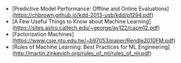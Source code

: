 - [Predictive Model Performance: Offline and Online Evaluations] (https://chbrown.github.io/kdd-2013-usb/kdd/p1294.pdf)
- [A Few Useful Things to Know about Machine Learning] (https://sites.astro.caltech.edu/~george/ay122/cacm12.pdf)
- [Factorization Machines] (https://www.csie.ntu.edu.tw/~b97053/paper/Rendle2010FM.pdf)
- [Rules of Machine Learning: Best Practices for ML Engineering] (http://martin.zinkevich.org/rules_of_ml/rules_of_ml.pdf)
